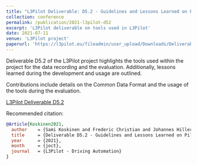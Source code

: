 ```yaml
---
title: "L3Pilot Deliverable: D5.2 - Guidelines and Lessons Learned on Pilot Tools and Data"
collection: conference
permalink: /publication/2021-l3pilot-d52
excerpt: 'L3Pilot deliverable on tools used in L3Pilot'
date: 2021-07-11
venue: 'L3Pilot project'
paperurl: 'https://l3pilot.eu/fileadmin/user_upload/Downloads/Deliverables/Update_14102021/L3Pilot-SP5-D5.2-Guidelines_and_Lessons_Learned-v1.0_for_website.pdf'
---
```


Deliverable D5.2 of the L3Pilot project highlights the tools used within the project for the data recording and the evaluation.
Additionally, lessons learned during the development and usage are outlined.

Contributions include details on the Common Data Format and the usage of the tools during the evaluation.

[L3Pilot Deliverable D5.2](https://l3pilot.eu/fileadmin/user_upload/Downloads/Deliverables/Update_14102021/L3Pilot-SP5-D5.2-Guidelines_and_Lessons_Learned-v1.0_for_website.pdf)

Recommended citation:
```bibtex
@Article{Koskinen2021,
  author    = {Sami Koskinen and Frederic Christian and Johannes Hiller and Natalia Nelia and Erik Svanberg and Markus Kremer},
  title     = {Deliverable D5.2 - Guidelines and Lessons Learned on Pilot Tools and Data},
  year      = {2021},
  month     = {joct},
  journal   = {L3Pilot - Driving Automation}
}
```
